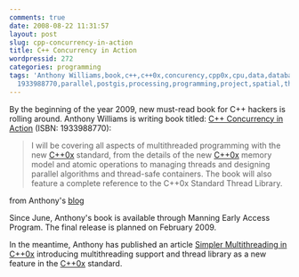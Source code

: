 ```yaml
---
comments: true
date: 2008-08-22 11:31:57
layout: post
slug: cpp-concurrency-in-action
title: C++ Concurrency in Action
wordpressid: 272
categories: programming
tags: 'Anthony Williams,book,c++,c++0x,concurency,cpp0x,cpu,data,database,dbms,geography,geometry,gis,ISBN:
  1933988770,parallel,postgis,processing,programming,project,spatial,threading'
---
```


By the beginning of the year 2009, new must-read book for C++ hackers is rolling around. Anthony Williams is writing book titled: [C++ Concurrency in Action](http://www.manning.com/williams/) (ISBN: 1933988770):



> I will be covering all aspects of multithreaded programming with the new [C++0x](http://en.wikipedia.org/wiki/C%2B%2B0x) standard, from the details of the new [C++0x](http://www.open-std.org/jtc1/sc22/wg21/docs/papers/2008/n2705.html) memory model and atomic operations to managing threads and designing parallel algorithms and thread-safe containers. The book will also feature a complete reference to the C++0x Standard Thread Library.





from Anthony's [blog](http://www.justsoftwaresolutions.co.uk/news/c++-concurrency-in-action-early-access.html)






Since June, Anthony's book is available through Manning Early Access Program. The final release is planned on February 2009.





In the meantime, Anthony has published an article [Simpler Multithreading in C++0x](http://www.devx.com/SpecialReports/Article/38883) introducing multithreading support and thread library as a new feature in the [C++0x](http://herbsutter.wordpress.com/2007/02/07/iso-c0x-complete-public-review-draft-in-october-2007/trackback/) standard.
